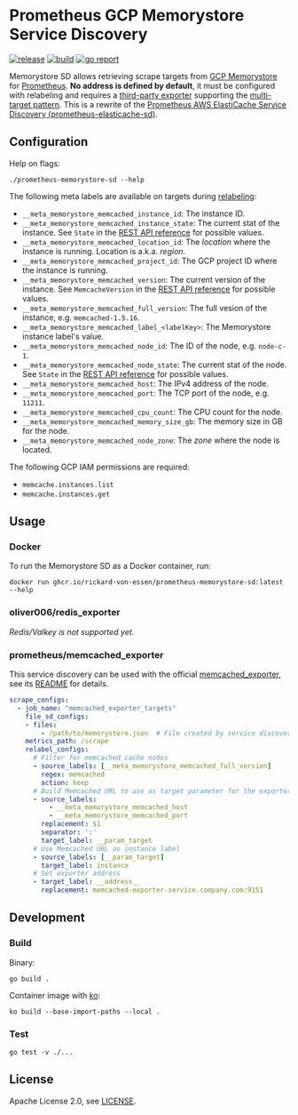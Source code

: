 # Prometheus GCP Memorystore Service Discovery

[![release](https://img.shields.io/github/v/release/rickard-von-essen/prometheus-memorystore-sd?sort=semver)](https://github.com/rickard-von-essen/prometheus-memorystore-sd/releases)
[![build](https://github.com/rickard-von-essen/prometheus-memorystore-sd/actions/workflows/build.yml/badge.svg)](https://github.com/rickard-von-essen/prometheus-memorystore-sd/actions/workflows/build.yml)
[![go report](https://goreportcard.com/badge/github.com/rickard-von-essen/prometheus-memorystore-sd)](https://goreportcard.com/report/github.com/rickard-von-essen/prometheus-memorystore-sd)

Memorystore SD allows retrieving scrape targets from [GCP Memorystore](https://cloud.google.com/memorystore) for [Prometheus](https://prometheus.io/). **No address is defined by default**, it must be configured with relabeling and requires a [third-party exporter](https://prometheus.io/docs/instrumenting/exporters/#third-party-exporters) supporting the [multi-target pattern](https://prometheus.io/docs/guides/multi-target-exporter/).
This is a rewrite of the [Prometheus AWS ElastiCache Service Discovery (prometheus-elasticache-sd)](https://github.com/maxbrunet/prometheus-elasticache-sd).

## Configuration

Help on flags:

```
./prometheus-memorystore-sd --help
```

The following meta labels are available on targets during [relabeling](https://prometheus.io/docs/prometheus/latest/configuration/configuration/#relabel_config):

* `__meta_memorystore_memcached_instance_id`: The instance ID.
* `__meta_memorystore_memcached_instance_state`: The current stat of the instance. See `State` in the [REST API reference](https://cloud.google.com/memorystore/docs/memcached/reference/rest/v1/projects.locations.instances#State_1) for possible values.
* `__meta_memorystore_memcached_location_id`: The _location_ where the instance is running. Location is a.k.a. _region_.
* `__meta_memorystore_memcached_project_id`: The GCP project ID where the instance is running.
* `__meta_memorystore_memcached_version`: The current version of the instance. See `MemcacheVersion` in the [REST API reference](https://cloud.google.com/memorystore/docs/memcached/reference/rest/v1/projects.locations.instances#MemcacheVersion) for possible values.
* `__meta_memorystore_memcached_full_version`: The full vesion of the instance, e.g. `memcached-1.5.16`.
* `__meta_memorystore_memcached_label_<labelKey>`: The Memorystore instance label's value.
* `__meta_memorystore_memcached_node_id`: The ID of the node, e.g. `node-c-1`.
* `__meta_memorystore_memcached_node_state`: The current stat of the node. See `State` in the [REST API reference](https://cloud.google.com/memorystore/docs/memcached/reference/rest/v1/projects.locations.instances#State) for possible values.
* `__meta_memorystore_memcached_host`: The IPv4 address of the node.
* `__meta_memorystore_memcached_port`: The TCP port of the node, e.g. `11211`.
* `__meta_memorystore_memcached_cpu_count`: The CPU count for the node.
* `__meta_memorystore_memcached_memory_size_gb`: The memory size in GB for the node.
* `__meta_memorystore_memcached_node_zone`: The _zone_ where the node is located.

The following GCP IAM permissions are required:

* `memcache.instances.list`
* `memcache.instances.get`

## Usage

### Docker

To run the Memorystore SD as a Docker container, run:

```
docker run ghcr.io/rickard-von-essen/prometheus-memorystore-sd:latest --help
```

### oliver006/redis_exporter

_Redis/Valkey is not supported yet._

### prometheus/memcached_exporter

This service discovery can be used with the official [memcached_exporter](https://github.com/prometheus/memcached_exporter),
see its [README](https://github.com/prometheus/memcached_exporter#multi-target) for details.

```yaml
scrape_configs:
  - job_name: "memcached_exporter_targets"
    file_sd_configs:
    - files:
        - /path/to/memorystore.json  # File created by service discovery
    metrics_path: /scrape
    relabel_configs:
      # Filter for memcached cache nodes
      - source_labels: [__meta_memorystore_memcached_full_version]
        regex: memcached
        action: keep
      # Build Memcached URL to use as target parameter for the exporter
      - source_labels:
          - __meta_memorystore_memcached_host
          - __meta_memorystore_memcached_port
        replacement: $1
        separator: ':'
        target_label: __param_target
      # Use Memcached URL as instance label
      - source_labels: [__param_target]
        target_label: instance
      # Set exporter address
      - target_label: __address__
        replacement: memcached-exporter-service.company.com:9151
```

## Development

### Build

Binary:

```
go build .
```

Container image with [ko](https://ko.build):

```
ko build --base-import-paths --local .
```

### Test

```
go test -v ./...
```

## License

Apache License 2.0, see [LICENSE](LICENSE).
